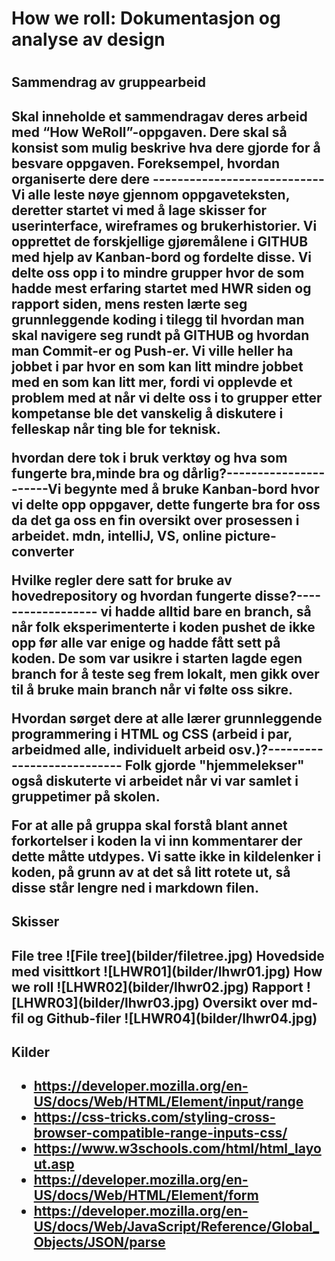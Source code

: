 <h1> How we roll: Dokumentasjon og analyse av design <h1>
<h2> Sammendrag av gruppearbeid <h2>

<p> Skal inneholde et sammendragav deres arbeid med “How WeRoll”-oppgaven. Dere skal så konsist som mulig beskrive hva dere gjorde for å besvare oppgaven. Foreksempel, hvordan organiserte dere dere ----------------------------
Vi alle leste nøye gjennom oppgaveteksten, deretter startet vi med å lage skisser for userinterface, wireframes og brukerhistorier. Vi opprettet de forskjellige gjøremålene i GITHUB med hjelp av Kanban-bord og fordelte disse. Vi delte oss opp i to mindre grupper hvor de som hadde mest erfaring startet med HWR siden og rapport siden, mens resten lærte seg grunnleggende koding i tilegg til hvordan man skal navigere seg rundt på GITHUB og hvordan man Commit-er og Push-er. Vi ville heller ha jobbet i par hvor en som kan litt mindre jobbet med en som kan litt mer, fordi vi opplevde et problem med at når vi delte oss i to grupper etter kompetanse ble det vanskelig å diskutere i felleskap når ting ble for teknisk.

hvordan dere tok i bruk verktøy og hva som fungerte bra,minde bra og dårlig?----------------------Vi begynte med å bruke Kanban-bord hvor vi delte opp oppgaver, dette fungerte bra for oss da det ga oss en fin oversikt over prosessen i arbeidet. mdn, intelliJ, VS, online picture-converter

Hvilke regler dere satt for bruke av hovedrepository og hvordan fungerte disse?------------------ vi hadde alltid bare en branch, så når folk eksperimenterte i koden pushet de ikke opp før alle var enige og hadde fått sett på koden. De som var usikre i starten lagde egen branch for å teste seg frem lokalt, men gikk over til å bruke main branch når vi følte oss sikre.

Hvordan sørget dere at alle lærer grunnleggende programmering i HTML og CSS (arbeid i par, arbeidmed alle, individuelt arbeid osv.)?--------------------------- Folk gjorde "hjemmelekser" også diskuterte vi arbeidet når vi var samlet i gruppetimer på skolen.

For at alle på gruppa skal forstå blant annet forkortelser i koden la vi inn kommentarer der dette måtte utdypes. Vi satte ikke in kildelenker i koden, på grunn av at det så litt rotete ut, så disse står lengre ned i markdown filen.

<p>

<h2> Skisser <h2>
<p> File tree
![File tree](bilder/filetree.jpg)
Hovedside med visittkort
![LHWR01](bilder/lhwr01.jpg)
How we roll
![LHWR02](bilder/lhwr02.jpg)
Rapport
![LHWR03](bilder/lhwr03.jpg)
Oversikt over md-fil og Github-filer
![LHWR04](bilder/lhwr04.jpg)
<p>
<h2> Kilder <h2>
<p>

- https://developer.mozilla.org/en-US/docs/Web/HTML/Element/input/range
- https://css-tricks.com/styling-cross-browser-compatible-range-inputs-css/
- https://www.w3schools.com/html/html_layout.asp
- https://developer.mozilla.org/en-US/docs/Web/HTML/Element/form
- https://developer.mozilla.org/en-US/docs/Web/JavaScript/Reference/Global_Objects/JSON/parse
  <p>
